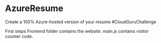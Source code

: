 # AzureResume
Create a 100% Azure-hosted version of your resume #CloudGuruChallenge

First steps
Frontend folder contains the website.
main.js contains visitor counter code.
